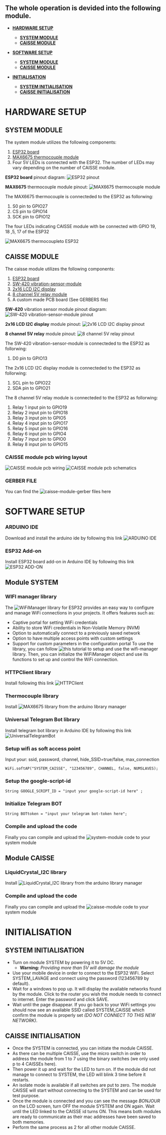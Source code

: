 ## The whole operation is devided into the following module.

 * [**HARDWARE SETUP**](#hardware-setup)
    * [**SYSTEM MODULE**](#system-module)
    * [**CAISSE MODULE**](#caisse-module)

 * [**SOFTWARE SETUP**](#software-setup)
    * [**SYSTEM MODULE**](#module-system)
    * [**CAISSE MODULE**](#module-caisse)
    
 * [**INITIALISATION**](#initialisation)
    * [**SYSTEM INITIALISATION**](#system-initialisation)
    * [**CAISSE INITIALISATION**](#caisse-initialisation)
 
# HARDWARE SETUP

## SYSTEM MODULE

The system module utilizes the following components:
1.  [ESP32 board](https://www.espressif.com/en/products/socs/esp32)
2.  [MAX6675 thermocouple module](https://www.analog.com/media/en/technical-documentation/data-sheets/MAX6675.pdf)
3.  Four 5V LEDs is connected with the ESP32. The number of LEDs may vary depending on the number of CAISSE module.

**ESP32 board** pinout diagram:
![ESP32 pinout](https://github.com/MamaxeFinders/CarWash_IHM/blob/main/Pictures/esp32-devkit-pinout.png)

**MAX6675** thermocouple module pinout:
![MAX6675 thermocouple module](https://github.com/MamaxeFinders/CarWash_IHM/blob/main/Pictures/MAX6675-thermocouple-module-pinout-diagram.jpg)

The MAX6675 thermocouple is connecteded to the ESP32 as follorwing:
1.  S0 pin to GPIO27
2.  CS pin to GPIO14
3.  SCK pin to GPIO12

The four LEDs indicating CAISSE module with be connected with GPIO 19, 18 ,5, 17 of the ESP32

![MAX6675 thermocoupleto ESP32](https://github.com/MamaxeFinders/CarWash_IHM/blob/main/Pictures/system.png)


## CAISSE MODULE

The caisse module utilizes the following components: 
1.  [ESP32 board](https://www.espressif.com/en/products/socs/esp32)
2.  [SW-420 vibration-sensor-module](https://components101.com/sensors/sw-420-vibration-sensor-module)
3.  [2x16 LCD I2C display](https://components101.com/sites/default/files/components/16x2-LCD-Module.jpg)
4.  [8 channel 5V relay module](https://m.media-amazon.com/images/I/51BrNgOyHdL.jpg)
5.  A custom made PCB board (See GERBERS file)

**SW-420** vibration sensor module pinout diagram:
![SW-420 vibration-sensor-module pinout](https://github.com/MamaxeFinders/CarWash_IHM/blob/main/Pictures/SW-420-sensor-768x349.jpg)

**2x16 LCD I2C display** module pinout:
![2x16 LCD I2C display pinout](https://github.com/MamaxeFinders/CarWash_IHM/blob/main/Pictures/I2C-LCD-Module-Hardware-Overview.png?raw=true)

**8 channel 5V relay** module pinout:
![8 channel 5V relay pinout](https://github.com/MamaxeFinders/CarWash_IHM/blob/main/Pictures/8-channel%20relay.jpg?raw=true)


The SW-420 vibration-sensor-module is connecteded to the ESP32 as follorwing:
1.  D0 pin to GPIO13

The 2x16 LCD I2C display module is connecteded to the ESP32 as follorwing:
1.  SCL pin to GPIO22
2.  SDA pin to GPIO21

The 8 channel 5V relay module is connecteded to the ESP32 as follorwing:
1.  Relay 1 input pin to GPIO19
2.  Relay 2 input pin to GPIO18
3.  Relay 3 input pin to GPIO5
4.  Relay 4 input pin to GPIO17
5.  Relay 5 input pin to GPIO16
6.  Relay 6 input pin to GPIO4
7.  Relay 7 input pin to GPIO0
8.  Relay 8 input pin to GPIO15

### CAISSE module pcb wiring layout

![CAISSE module pcb wiring](https://github.com/MamaxeFinders/Pictures/CarWash_IHM/blob/main/Pictures/caisse.png?raw=true)
![CAISSE module pcb schematics](https://github.com/MamaxeFinders/Pictures/CarWash_IHM/blob/main/Pictures/caisse-wiring-pcb.png?raw=true)

### GERBER FILE
You can find the ![caisse-module-gerber](https://github.com/MamaxeFinders/CarWash_IHM/tree/main/printed%20circuit%20boards) files here
 
# SOFTWARE SETUP

### ARDUINO IDE
Download and install the arduino ide by following this link ![ARDUINO IDE](https://docs.arduino.cc/software/ide-v2/tutorials/getting-started/ide-v2-downloading-and-installing)

### ESP32 Add-on
Install ESP32 board add-on in Arduino IDE by following this link ![ESP32 ADD-ON](https://randomnerdtutorials.com/installing-the-esp32-board-in-arduino-ide-windows-instructions/)

## Module SYSTEM

### WIFI manager library
The ![*WiFiManager*](https://github.com/tzapu/WiFiManager) library for ESP32 provides an easy way to configure and manage WiFi connections in your projects. It offers features such as:
* Captive portal for setting WiFi credentials
* Ability to store WiFi credentials in Non-Volatile Memory (NVM)
* Option to automatically connect to a previously saved network
* Option to have multiple access points with custom settings
* Support for custom parameters in the configuration portal
To use the library, you can follow ![this tutorial](https://microdigisoft.com/esp32-with-wifimanager-to-manage-ssid-and-password-no-hard-coding/) to setup and use the wifi-manager library. Then, you can initialize the WiFiManager object and use its functions to set up and control the WiFi connection.

### HTTPClient library
Install following this link ![HTTPClient](https://github.com/amcewen/HttpClient)

### Thermocouple library
Install ![MAX6675 library](https://github.com/adafruit/MAX6675-library) from the arduino library manager

### Universal Telegram Bot library
Install telegram bot library in Arduino IDE by following this link ![UniversalTelegramBot](https://github.com/witnessmenow/Universal-Arduino-Telegram-Bot)

### Setup wifi as soft access point
Input your: ssid, password, channel, hide_SSID=true/false, max_connection

``` WiFi.softAP("SYSTEM_CAISSE", "123456789", CHANNEL, false, NUMSLAVES); ```

### Setup the google-script-id

``` String GOOGLE_SCRIPT_ID = "input your google-script-id here" ; ```

### Initialize Telegram BOT

``` String BOTtoken = "input your telegram bot-token here"; ```

### Compile and upload the code
Finally you can compile and upload the ![system-module code](https://github.com/MamaxeFinders/CarWash_IHM/blob/main/codes/System_Auto_V3.ino) to your system module

## Module CAISSE

### LiquidCrystal_I2C library
Install ![LiquidCrystal_I2C library](https://github.com/fdebrabander/Arduino-LiquidCrystal-I2C-library) from the arduino library manager

### Compile and upload the code
Finally you can compile and upload the ![caisse-module code](https://github.com/MamaxeFinders/CarWash_IHM/blob/main/codes/Caisse_Auto_V3.ino) to your system module


# INITIALISATION

## SYSTEM INITIALISATION

* Turn on module SYSTEM by powering it to 5V DC. 
   * **Warning:** *Providing more than 5V will damage the module*
* Use your mobile device in order to connect to the ESP32 WiFi. Select SYSTEM_LAVAGE and connect using the password (123456789 by default).
* Wait for a windows to pop up. It will display the available networks found by the module. Click to the router you wish the module needs to connect to internet. Enter the password and click SAVE.
* Wait until the page disappear. If you go back to your WiFi settings you should now see an available SSID called SYSTEM_CAISSE which confirm the module is properly set *(DO NOT CONNECT TO THIS NEW NETWORK)*.

## CAISSE INITIALISATION

* Once the SYSTEM is connected, you can initiate the module CAISSE.
* As there can be multiple CAISSE, use the micro switch in order to address the module from 1 to 7 using the binary switches (we only used p to 4 CAISSEs here). 
* Then power it up and wait for the LED to turn on. If the module did not manage to connect to SYSTEM, the LED will blink 3 time before it restarts.
* An isolate mode is available if all switches are put to zero. The module CAISSE will start without connecting to the SYSTEM and can be used for test purpose.
* Once the module is connected and you can see the message *BONJOUR* on the LCD screen, turn OFF the module SYSTEM and ON again. Wait until the LED linked to the CAISSE id turns ON. This means both modules are ready to communicate as their mac addresses have been saved to both memories.
* Perform the same process as 2 for all other module CAISSE.

